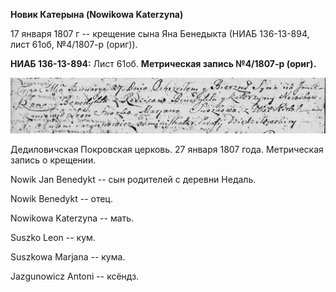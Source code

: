 **Новик Катерына (Nowikowa Katerzyna)**

17 января 1807 г -- крещение сына Яна Бенедыкта (НИАБ 136-13-894, лист
61об, №4/1807-р (ориг)).

**НИАБ 136-13-894:** Лист 61об. **Метрическая запись №4/1807-р (ориг).**

![](./media/bee61aa14a8088d749c03a3d47dd2987268cf853.png)

Дедиловичская Покровская церковь. 27 января 1807 года. Метрическая
запись о крещении.

Nowik Jan Benedykt -- сын родителей с деревни Недаль.

Nowik Benedykt -- отец.

Nowikowa Katerzyna -- мать.

Suszko Leon -- кум.

Suszkowa Marjana -- кума.

Jazgunowicz Antoni -- ксёндз.
